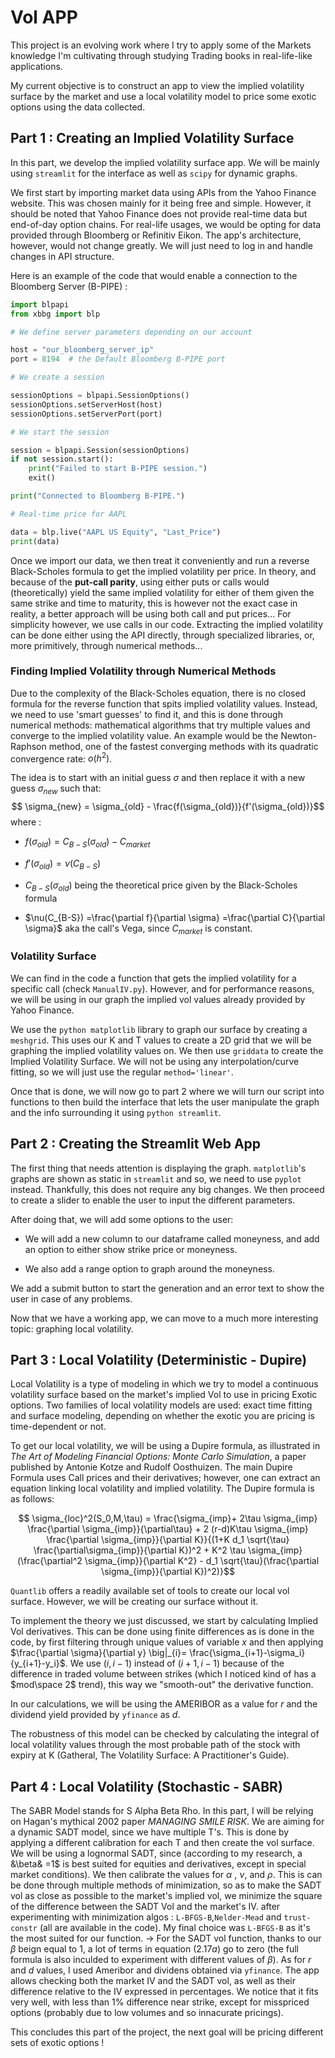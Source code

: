 
# Vol APP

This project is an evolving work where I try to apply some of the Markets knowledge I'm cultivating through studying Trading books in real-life-like applications.

My current objective is to construct an app to view the implied volatility surface by the market and use a local volatility model to price some exotic options using the data collected.

## Part 1 : Creating an Implied Volatility Surface

In this part, we develop the implied volatility surface app. We will be mainly using `streamlit` for the interface as well as `scipy` for dynamic graphs.

We first start by importing market data using APIs from the Yahoo Finance website. This was chosen mainly for it being free and simple. However, it should be noted that Yahoo Finance does not provide real-time data but end-of-day option chains. For real-life usages, we would be opting for data provided through Bloomberg or Refinitiv Eikon. The app's architecture, however, would not change greatly. We will just need to log in and handle changes in API structure.

Here is an example of the code that would enable a connection to the Bloomberg Server (B-PIPE) :

```python
import blpapi
from xbbg import blp

# We define server parameters depending on our account

host = "our_bloomberg_server_ip"
port = 8194  # the Default Bloomberg B-PIPE port

# We create a session

sessionOptions = blpapi.SessionOptions()
sessionOptions.setServerHost(host)
sessionOptions.setServerPort(port)

# We start the session

session = blpapi.Session(sessionOptions)
if not session.start():
    print("Failed to start B-PIPE session.")
    exit()

print("Connected to Bloomberg B-PIPE.")

# Real-time price for AAPL

data = blp.live("AAPL US Equity", "Last_Price")
print(data)
```

Once we import our data, we then treat it conveniently and run a reverse Black-Scholes formula to get the implied volatility per price. In theory, and because of the **put-call parity**, using either puts or calls would (theoretically) yield the same implied volatility for either of them given the same strike and time to maturity, this is however not the exact case in reality, a better approach will be using both call and put prices... For simplicity however, we use calls in our code. Extracting the implied volatility can be done either using the API directly, through specialized libraries, or, more primitively, through numerical methods...

### Finding Implied Volatility through Numerical Methods

Due to the complexity of the Black-Scholes equation, there is no closed formula for the reverse function that spits implied volatility values. Instead, we need to use 'smart guesses' to find it, and this is done through numerical methods: mathematical algorithms that try multiple values and converge to the implied volatility value. An example would be the Newton-Raphson method, one of the fastest converging methods with its quadratic convergence rate: $o(h^2)$.

The idea is to start with an initial guess $\sigma$ and then replace it with a new guess $\sigma_{new}$ such that:
$$ \sigma_{new} = \sigma_{old} - \frac{f(\sigma_{old})}{f'(\sigma_{old})}$$
where :

- $f(\sigma_{old}) = C_{B-S}(\sigma_{old})-C_{market}$

- $f'(\sigma_{old})=\nu(C_{B-S})$
  
- $C_{B-S}(\sigma_{old})$ being the theoretical price given by the Black-Scholes formula

- $\nu(C_{B-S}) =\frac{\partial f}{\partial \sigma} =\frac{\partial C}{\partial \sigma}$ aka the call's Vega, since $C_{market}$ is constant.

### Volatility Surface

We can find in the code a function that gets the implied volatility for a specific call (check `ManualIV.py`).
However, and for performance reasons, we will be using in our graph the implied vol values already provided by Yahoo Finance.

We use the ```python matplotlib``` library to graph our surface by creating a `meshgrid`. This uses our K and T values to create a 2D grid that we will be graphing the implied volatility values on. We then use `griddata` to create the Implied Volatility Surface. We will not be using any interpolation/curve fitting, so we will just use the regular `method='linear'`.

Once that is done, we will now go to part 2 where we will turn our script into functions to then build the interface that lets the user manipulate the graph and the info surrounding it using ```python streamlit```.

## Part 2 : Creating the Streamlit Web App

The first thing that needs attention is displaying the graph. `matplotlib`'s graphs are shown as static in `streamlit` and so, we need to use `pyplot` instead. Thankfully, this does not require any big changes. We then proceed to create a slider to enable the user to input the different parameters.

After doing that, we will add some options to the user:

- We will add a new column to our dataframe called moneyness, and add an option to either show strike price or moneyness.

- We also add a range option to graph around the moneyness.

We add a submit button to start the generation and an error text to show the user in case of any problems.

Now that we have a working app, we can move to a much more interesting topic: graphing local volatility.

## Part 3 : Local Volatility (Deterministic - Dupire)

Local Volatility is a type of modeling in which we try to model a continuous volatility surface based on the market's implied Vol to use in pricing Exotic options. Two families of local volatility models are used: exact time fitting and surface modeling, depending on whether the exotic you are pricing is time-dependent or not.

To get our local volatility, we will be using a Dupire formula, as illustrated in *The Art of Modeling Financial Options: Monte Carlo Simulation*, a paper published by Antonie Kotze and Rudolf Oosthuizen. The main Dupire Formula uses Call prices and their derivatives; however, one can extract an equation linking local volatility and implied volatility. The Dupire formula is as follows:

$$ \sigma_{loc}^2(S_0,M,\tau) = \frac{\sigma_{imp}+ 2\tau \sigma_{imp} \frac{\partial \sigma_{imp}}{\partial\tau} + 2 (r-d)K\tau \sigma_{imp} \frac{\partial \sigma_{imp}}{\partial K}}{(1+K d_1 \sqrt{\tau} \frac{\partial\sigma_{imp}}{\partial K})^2 + K^2 \tau \sigma_{imp}(\frac{\partial^2 \sigma_{imp}}{\partial K^2} - d_1 \sqrt{\tau}(\frac{\partial \sigma_{imp}}{\partial K})^2)}$$

`Quantlib` offers a readily available set of tools to create our local vol surface. However, we will be creating our surface without it.

To implement the theory we just discussed, we start by calculating Implied Vol derivatives. This can be done using finite differences as is done in the code, by first filtering through unique values of variable $x$ and then applying $\frac{\partial \sigma}{\partial y} \big|_{i}= \frac{\sigma_{i+1}-\sigma_i}{y_{i+1}-y_i}$.
We use $(i,i-1)$ instead of $(i+1, i-1)$ because of the difference in traded volume between strikes (which I noticed kind of has a $mod\space 2$ trend), this way we "smooth-out" the derivative function.

In our calculations, we will be using the AMERIBOR as a value for $r$ and the dividend yield provided by `yfinance` as $d$.

The robustness of this model can be checked by calculating the integral of local volatility values through the most probable path of the stock with expiry at K (Gatheral, The Volatility Surface: A Practitioner's Guide).

## Part 4 : Local Volatility (Stochastic - SABR)

The SABR Model stands for S Alpha Beta Rho. In this part, I will be relying on Hagan's mythical 2002 paper *MANAGING SMILE RISK*.
We are aiming for a dynamic SADT model, since we have multiple T's. This is done by applying a different calibration for each T and then create the vol surface.
We will be using a lognormal SADT, since (according to my research, a &\beta& =1$ is best suited for equities and derivatives, except in special market conditions). We then calibrate the values for $\alpha$ , $\nu$, and $\rho$. This is can be done through multiple methods of minimization, so as to make the SADT vol as close as possible to the market's implied vol, we minimize the square of the difference between the SADT Vol and the market's IV. after experimenting with minimization algos : `L-BFGS-B`,`Nelder-Mead` and `trust-constr` (all are available in the code). My final choice was `L-BFGS-B` as it's the most suited for our function.
-> For the SADT vol function, thanks to our $\beta$ beign equal to 1, a lot of terms in equation $(2.17a)$ go to zero (the full formula is also inculded to experiment with different values of $\beta$).
As for $r$ and $d$ values, I used Ameribor and dividens obtained via `yfinance`.
The app allows checking both the market IV and the SADT vol, as well as their difference relative to the IV expressed in percentages. We notice that it fits very well, with less than 1% difference near strike, except for misspriced options (probably due to low volumes and so innacurate pricings).

This concludes this part of the project, the next goal will be pricing different sets of exotic options !
